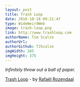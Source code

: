 ```yaml
---
layout: post
title: Trash Loop
date: 2016-10-18 09:21:47
type: WideWeirdWeb
image: trash-loop.png
link: http://www.trashloop.com
authorName: Tim Scalzo
authorUrl: 
authorGithub: TJScalzo
imgWidth: 285
imgHeight: 375
---
```


_Infinitely throw out a ball of paper._



[Trash Loop](http://www.trashloop.com) - by [Rafaël Rozendaal](http://www.newrafael.com/bio)
